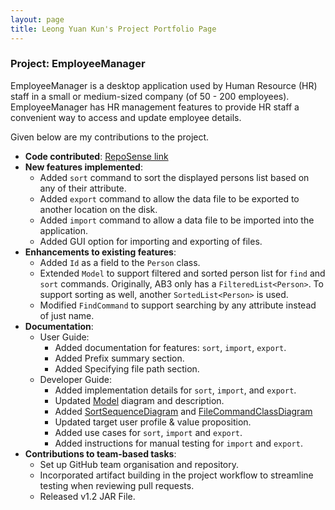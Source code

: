 ```yaml
---
layout: page
title: Leong Yuan Kun's Project Portfolio Page
---
```


### Project: EmployeeManager

EmployeeManager is a desktop application used by Human Resource (HR) staff in a small or medium-sized company (of 50 - 200 employees).
EmployeeManager has HR management features to provide HR staff a convenient way to access and update employee details.


Given below are my contributions to the project.

* **Code contributed**: [RepoSense link](https://nus-cs2103-ay2324s1.github.io/tp-dashboard/?search=aexolate&breakdown=true)
* **New features implemented**:
  * Added `sort` command to sort the displayed persons list based on any of their attribute.
  * Added `export` command to allow the data file to be exported to another location on the disk.
  * Added `import` command to allow a data file to be imported into the application.
  * Added GUI option for importing and exporting of files.
* **Enhancements to existing features**:
  * Added `Id` as a field to the `Person` class.
  * Extended `Model` to support filtered and sorted person list for `find` and `sort` commands. Originally, 
    AB3 only has a `FilteredList<Person>`. To support sorting as well, another `SortedList<Person>` is used.
  * Modified `FindCommand` to support searching by any attribute instead of just name.
* **Documentation**:
  * User Guide:
    * Added documentation for features: `sort`, `import`, `export`.
    * Added Prefix summary section.
    * Added Specifying file path section.
  * Developer Guide:
    * Added implementation details for `sort`, `import`, and `export`.
    * Updated [Model](https://ay2324s1-cs2103t-t14-1.github.io/tp/DeveloperGuide.html#model-component) diagram and description.
    * Added [SortSequenceDiagram](https://ay2324s1-cs2103t-t14-1.github.io/tp/DeveloperGuide.html#sort-feature)
    and [FileCommandClassDiagram](https://ay2324s1-cs2103t-t14-1.github.io/tp/DeveloperGuide.html#exportimport-feature)
    * Updated target user profile & value proposition.
    * Added use cases for `sort`, `import` and `export`.
    * Added instructions for manual testing for `import` and `export`.
* **Contributions to team-based tasks**:
  * Set up GitHub team organisation and repository.
  * Incorporated artifact building in the project workflow to streamline testing when reviewing pull requests.
  * Released v1.2 JAR File.
